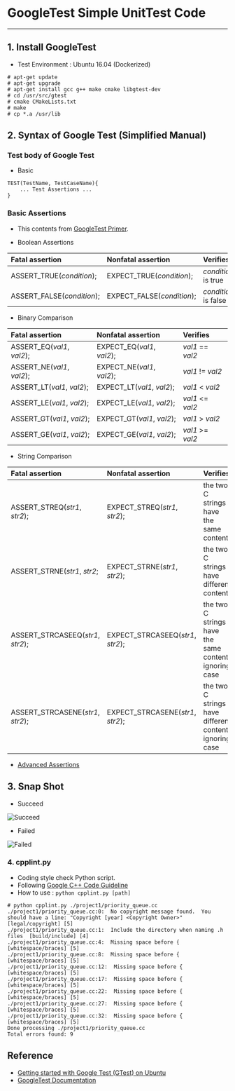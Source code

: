 # GoogleTest Simple UnitTest Code
---
## 1. Install GoogleTest
- Test Environment : Ubuntu 16.04 (Dockerized)

```
# apt-get update
# apt-get upgrade
# apt-get install gcc g++ make cmake libgtest-dev
# cd /usr/src/gtest
# cmake CMakeLists.txt
# make
# cp *.a /usr/lib
```

## 2. Syntax of Google Test (Simplified Manual)
### Test body of Google Test
- Basic

```
TEST(TestName, TestCaseName){
	... Test Assertions ...
}

```


### Basic Assertions
- This contents from [GoogleTest Primer](https://github.com/google/googletest/blob/master/googletest/docs/primer.md#assertions).

- Boolean Assertions

| **Fatal assertion** | **Nonfatal assertion** | **Verifies** 
|:--------------------|:-----------------------|:-------------
| ASSERT\_TRUE(_condition_);  | EXPECT\_TRUE(_condition_);   | _condition_ is true 
| ASSERT\_FALSE(_condition_); | EXPECT\_FALSE(_condition_);  | _condition_ is false 

- Binary Comparison

| **Fatal assertion** | **Nonfatal assertion** | **Verifies** |
|:--------------------|:-----------------------|:-------------|
|ASSERT\_EQ(_val1_, _val2_);|EXPECT\_EQ(_val1_, _val2_);| _val1_ == _val2_ |
|ASSERT\_NE(_val1_, _val2_);|EXPECT\_NE(_val1_, _val2_);| _val1_ != _val2_ |
|ASSERT\_LT(_val1_, _val2_);|EXPECT\_LT(_val1_, _val2_);| _val1_ < _val2_ |
|ASSERT\_LE(_val1_, _val2_);|EXPECT\_LE(_val1_, _val2_);| _val1_ <= _val2_ |
|ASSERT\_GT(_val1_, _val2_);|EXPECT\_GT(_val1_, _val2_);| _val1_ > _val2_ |
|ASSERT\_GE(_val1_, _val2_);|EXPECT\_GE(_val1_, _val2_);| _val1_ >= _val2_ |

- String Comparison

| **Fatal assertion** | **Nonfatal assertion** | **Verifies** |
|:--------------------|:-----------------------|:-------------|
| ASSERT\_STREQ(_str1_, _str2_);    | EXPECT\_STREQ(_str1_, _str2_);     | the two C strings have the same content |
| ASSERT\_STRNE(_str1_, _str2_;    | EXPECT\_STRNE(_str1_, _str2_);     | the two C strings have different content |
| ASSERT\_STRCASEEQ(_str1_, _str2_);| EXPECT\_STRCASEEQ(_str1_, _str2_); | the two C strings have the same content, ignoring case |
| ASSERT\_STRCASENE(_str1_, _str2_);| EXPECT\_STRCASENE(_str1_, _str2_); | the two C strings have different content, ignoring case |

- [Advanced Assertions](https://github.com/google/googletest/blob/master/googletest/docs/advanced.md)

## 3. Snap Shot
- Succeed

![Succeed](https://raw.githubusercontent.com/KAIST-IS593-WEBSEC/google_test_samples/master/image/success.png)

- Failed

![Failed](https://raw.githubusercontent.com/KAIST-IS593-WEBSEC/google_test_samples/master/image/fail.png)

### 4. cpplint.py
- Coding style check Python script.
- Following [Google C++ Code Guideline](https://google.github.io/styleguide/cppguide.html)
- How to use : `python cpplint.py [path]`

```
# python cpplint.py ./project1/priority_queue.cc
./project1/priority_queue.cc:0:  No copyright message found.  You should have a line: "Copyright [year] <Copyright Owner>"  [legal/copyright] [5]
./project1/priority_queue.cc:1:  Include the directory when naming .h files  [build/include] [4]
./project1/priority_queue.cc:4:  Missing space before {  [whitespace/braces] [5]
./project1/priority_queue.cc:8:  Missing space before {  [whitespace/braces] [5]
./project1/priority_queue.cc:12:  Missing space before {  [whitespace/braces] [5]
./project1/priority_queue.cc:17:  Missing space before {  [whitespace/braces] [5]
./project1/priority_queue.cc:22:  Missing space before {  [whitespace/braces] [5]
./project1/priority_queue.cc:27:  Missing space before {  [whitespace/braces] [5]
./project1/priority_queue.cc:32:  Missing space before {  [whitespace/braces] [5]
Done processing ./project1/priority_queue.cc
Total errors found: 9
```

## Reference
- [Getting started with Google Test (GTest) on Ubuntu](https://www.eriksmistad.no/getting-started-with-google-test-on-ubuntu/)
- [GoogleTest Documentation](https://github.com/google/googletest/tree/master/googletest/docs)
